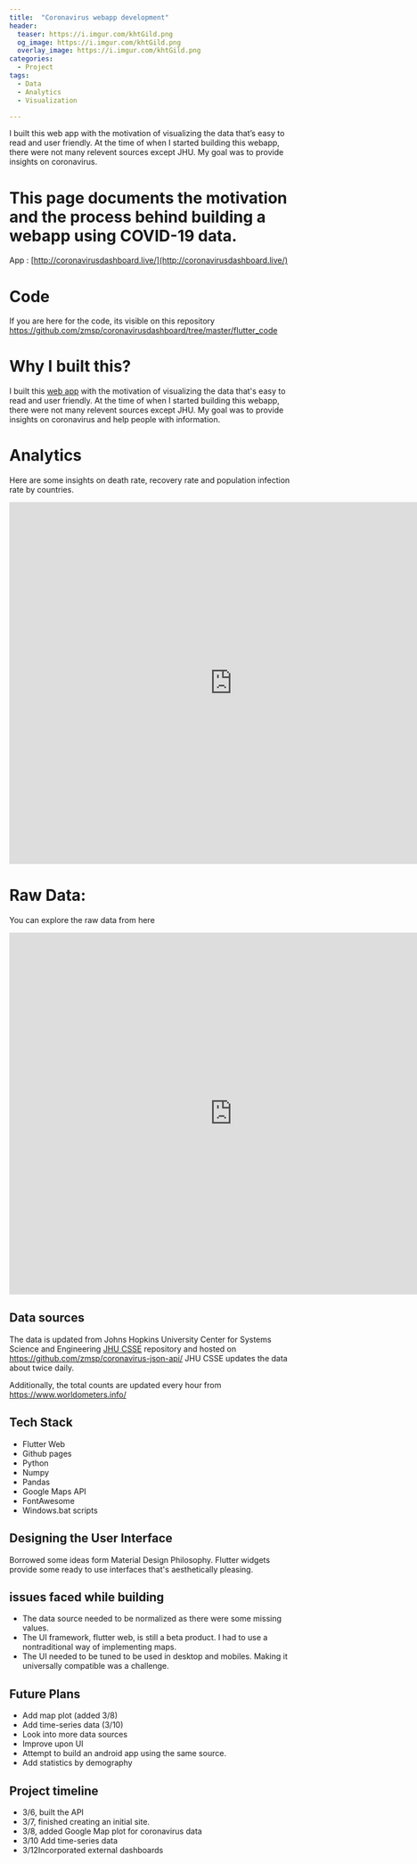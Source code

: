 ```yaml
---
title:  "Coronavirus webapp development"
header:
  teaser: https://i.imgur.com/khtGild.png
  og_image: https://i.imgur.com/khtGild.png
  overlay_image: https://i.imgur.com/khtGild.png
categories:
  - Project
tags:
  - Data
  - Analytics
  - Visualization  

---
```

I built this web app with the motivation of visualizing the data that’s easy to read and user friendly. At the time of when I started building this webapp, there were not many relevent sources except JHU. My goal was to provide insights on coronavirus.

# This page documents the motivation and the process behind building a webapp using COVID-19 data. 
App : [http://coronavirusdashboard.live/](http://coronavirusdashboard.live/)

# Code
If you are here for the code, its visible on this repository https://github.com/zmsp/coronavirusdashboard/tree/master/flutter_code


# Why I built this?

I built this [web app](http://coronavirusdashboard.live/)  with the motivation of visualizing the data that's easy to read and user friendly. At the time of when I started building this webapp, there were not many relevent sources except JHU. My goal was to provide insights on coronavirus and help people with information.

# Analytics 
Here are some insights on death rate, recovery rate and population infection rate by countries. 

<iframe width="800" height="650" src="https://datastudio.google.com/embed/reporting/8b0b2857-1f24-4e1f-b4e9-df7082dafe72/page/8sXIB" frameborder="0" style="border:0" allowfullscreen></iframe>

# Raw Data:
You can explore the raw data from here
<iframe width="800" height="650" src="https://datastudio.google.com/embed/reporting/b9437400-6abc-431e-a608-cdbb988fa6a8/page/tzXIB" frameborder="0" style="border:0" allowfullscreen></iframe>



## Data sources
The data is updated from Johns Hopkins University Center for Systems Science and Engineering [JHU CSSE](https://github.com/CSSEGISandData/COVID-19) repository and hosted on
https://github.com/zmsp/coronavirus-json-api/ JHU CSSE updates the data about twice daily. 

Additionally, the total counts are updated every hour from https://www.worldometers.info/



## Tech Stack
* Flutter Web
* Github pages
* Python
* Numpy
* Pandas
* Google Maps API
* FontAwesome
* Windows.bat scripts

## Designing the User Interface
Borrowed some ideas form Material Design Philosophy. Flutter widgets provide some ready to use interfaces that's aesthetically pleasing. 


## issues faced while building 
* The data source needed to be normalized as there were some missing values.
* The UI framework, flutter web, is still a beta product. I had to use a nontraditional way of implementing maps. 
* The UI needed to be tuned to be used in desktop and mobiles. Making it universally compatible was a challenge. 


## Future Plans
* Add map plot (added 3/8)
* Add time-series data  (3/10)
* Look into more data sources
* Improve upon UI
* Attempt to build an android app using the same source. 
* Add statistics by demography


## Project timeline
* 3/6, built the API
* 3/7, finished creating an initial site.
* 3/8, added Google Map plot for coronavirus data
* 3/10 Add time-series data 
* 3/12Incorporated external dashboards

